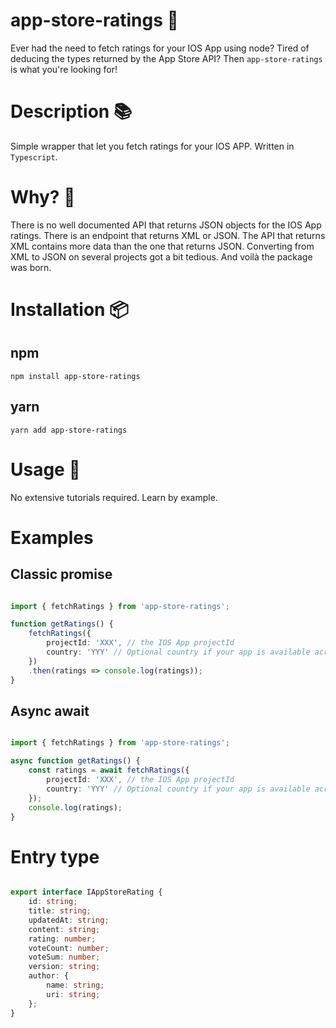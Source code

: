 # app-store-ratings 🌟
Ever had the need to fetch ratings for your IOS App using node? Tired of deducing the types returned by the App Store API? Then ```app-store-ratings``` is what you're looking for!

# Description 📚
Simple wrapper that let you fetch ratings for your IOS APP. Written in `Typescript`.

# Why? 🧐

There is no well documented API that returns JSON objects for the IOS App ratings. There is an endpoint that returns XML or JSON. 
The API that returns XML contains more data than the one that returns JSON. Converting from XML to JSON on several
projects got a bit tedious. And voilà the package was born.

# Installation 📦

## npm

```npm install app-store-ratings```

## yarn

```yarn add app-store-ratings```

# Usage 🚀
No extensive tutorials required. Learn by example.

# Examples

## Classic promise

```typescript

import { fetchRatings } from 'app-store-ratings';

function getRatings() {
    fetchRatings({ 
        projectId: 'XXX', // the IOS App projectId
        country: 'YYY' // Optional country if your app is available across many stores
    })
    .then(ratings => console.log(ratings));
}

```

## Async await

```typescript

import { fetchRatings } from 'app-store-ratings';

async function getRatings() {
    const ratings = await fetchRatings({ 
        projectId: 'XXX', // the IOS App projectId
        country: 'YYY' // Optional country if your app is available across many stores
    });
    console.log(ratings);
}

```

# Entry type

```typescript

export interface IAppStoreRating {
    id: string;
    title: string;
    updatedAt: string;
    content: string;
    rating: number;
    voteCount: number;
    voteSum: number;
    version: string;
    author: {
        name: string;
        uri: string;
    };
}

```